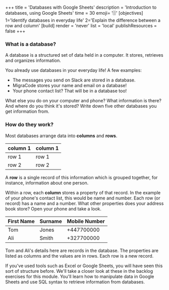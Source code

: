 +++
title = 'Databases with Google Sheets'
description = 'Introduction to databases, using Google Sheets'
time = 30
emoji= '🗄️' 
[objectives]
    1='Identify databases in everyday life'
    2='Explain the difference between a row and column'
[build]
  render = 'never'
  list = 'local'
  publishResources = false
+++

### What is a database?

A database is a structured set of data held in a computer. It stores, retrieves and organizes information.

You already use databases in your everyday life! A few examples:

- The messages you send on Slack are stored in a database.
- MigraCode stores your name and email on a database!
- Your phone contact list? That will be in a database too!

What else you do on your computer and phone? What information is there? And where do you think it's stored? Write down five other databases you get information from.

### How do they work?

Most databases arrange data into **columns** and **rows**.

| column 1 | column 1 |
| -------- | -------- |
| row 1    | row 1    |
| row 2    | row 2    |

A **row** is a single record of this information which is grouped together, for instance, information about one person.

Within a row, each **column** stores a property of that record. In the example of your phone's contact list, this would be name and number. Each row (or record) has a name and a number. What other properties does your address book store? Open your phone and take a look.

| First Name | Surname | Mobile Number |
| ---------- | ------- | ------------- |
| Tom        | Jones   | +447700000    |
| Ali        | Smith   | +327700000    |

Tom and Ali's details here are records in the database. The properties are listed as columns and the values are in rows. Each row is a new record.

If you've used tools such as Excel or Google Sheets, you will have seen this sort of structure before. We'll take a closer look at these in the backlog exercises for this module. You'll learn how to manipulate data in Google Sheets and use SQL syntax to retrieve information from databases.
